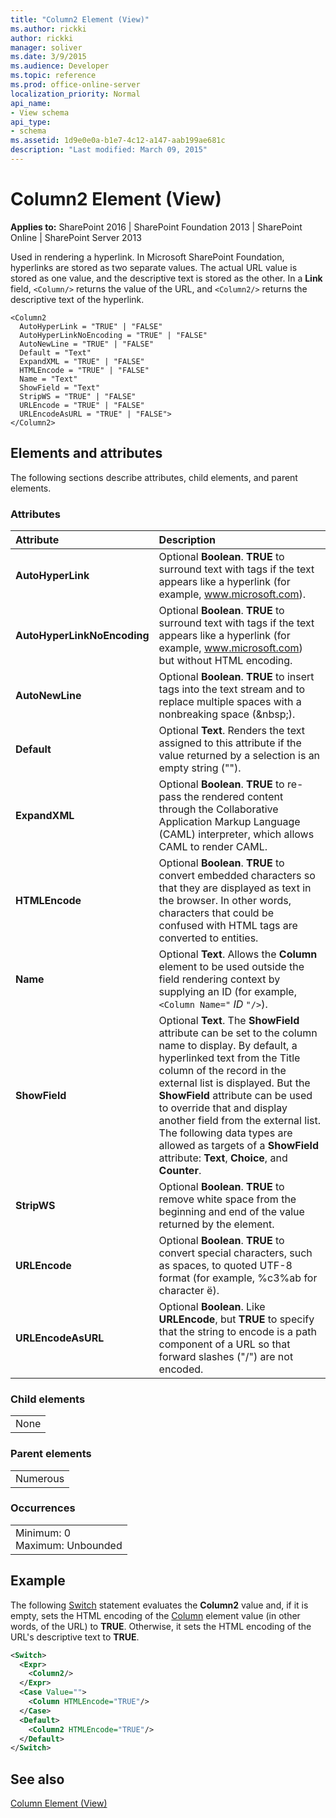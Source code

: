 ```yaml
---
title: "Column2 Element (View)"
ms.author: rickki
author: rickki
manager: soliver
ms.date: 3/9/2015
ms.audience: Developer
ms.topic: reference
ms.prod: office-online-server
localization_priority: Normal
api_name:
- View schema
api_type:
- schema
ms.assetid: 1d9e0e0a-b1e7-4c12-a147-aab199ae681c
description: "Last modified: March 09, 2015"
---
```


# Column2 Element (View)

 
  
 **Applies to:** SharePoint 2016 | SharePoint Foundation 2013 | SharePoint Online | SharePoint Server 2013
  
Used in rendering a hyperlink. In Microsoft SharePoint Foundation, hyperlinks are stored as two separate values. The actual URL value is stored as one value, and the descriptive text is stored as the other. In a **Link** field,  `<Column/>` returns the value of the URL, and  `<Column2/>` returns the descriptive text of the hyperlink. 
  
```
<Column2
  AutoHyperLink = "TRUE" | "FALSE"
  AutoHyperLinkNoEncoding = "TRUE" | "FALSE"
  AutoNewLine = "TRUE" | "FALSE"
  Default = "Text"
  ExpandXML = "TRUE" | "FALSE"
  HTMLEncode = "TRUE" | "FALSE"
  Name = "Text"
  ShowField = "Text"
  StripWS = "TRUE" | "FALSE"
  URLEncode = "TRUE" | "FALSE"
  URLEncodeAsURL = "TRUE" | "FALSE">
</Column2>
```

## Elements and attributes

The following sections describe attributes, child elements, and parent elements.

### Attributes

|**Attribute**|**Description**|
|:-----|:-----|
|**AutoHyperLink** <br/> |Optional **Boolean**. **TRUE** to surround text with <A> tags if the text appears like a hyperlink (for example, www.microsoft.com).  <br/> |
|**AutoHyperLinkNoEncoding** <br/> |Optional **Boolean**. **TRUE** to surround text with <A> tags if the text appears like a hyperlink (for example, www.microsoft.com) but without HTML encoding.  <br/> |
|**AutoNewLine** <br/> |Optional **Boolean**. **TRUE** to insert <BR> tags into the text stream and to replace multiple spaces with a nonbreaking space (&amp;nbsp;).  <br/> |
|**Default** <br/> |Optional **Text**. Renders the text assigned to this attribute if the value returned by a selection is an empty string ("").  <br/> |
|**ExpandXML** <br/> |Optional **Boolean**. **TRUE** to re-pass the rendered content through the Collaborative Application Markup Language (CAML) interpreter, which allows CAML to render CAML.  <br/> |
|**HTMLEncode** <br/> |Optional **Boolean**. **TRUE** to convert embedded characters so that they are displayed as text in the browser. In other words, characters that could be confused with HTML tags are converted to entities.  <br/> |
|**Name** <br/> |Optional **Text**. Allows the **Column** element to be used outside the field rendering context by supplying an ID (for example,  `<Column Name="` _ID_ `"/>`).  <br/> |
|**ShowField** <br/> |Optional **Text**. The **ShowField** attribute can be set to the column name to display. By default, a hyperlinked text from the Title column of the record in the external list is displayed. But the **ShowField** attribute can be used to override that and display another field from the external list.  <br/> The following data types are allowed as targets of a **ShowField** attribute: **Text**, **Choice**, and **Counter**.  <br/> |
|**StripWS** <br/> |Optional **Boolean**. **TRUE** to remove white space from the beginning and end of the value returned by the element.  <br/> |
|**URLEncode** <br/> |Optional **Boolean**. **TRUE** to convert special characters, such as spaces, to quoted UTF-8 format (for example, %c3%ab for character ë).  <br/> |
|**URLEncodeAsURL** <br/> |Optional **Boolean**. Like **URLEncode**, but **TRUE** to specify that the string to encode is a path component of a URL so that forward slashes ("/") are not encoded.  <br/> |
   
### Child elements

||
|:-----|
|None |
   
### Parent elements

||
|:-----|
|Numerous |
   
### Occurrences

||
|:-----|
|Minimum: 0  <br/> Maximum: Unbounded  <br/> |
   
## Example

The following [Switch](switch-element-view.md) statement evaluates the **Column2** value and, if it is empty, sets the HTML encoding of the [Column](column-element-view.md) element value (in other words, of the URL) to **TRUE**. Otherwise, it sets the HTML encoding of the URL's descriptive text to **TRUE**.
  
```XML
<Switch>
  <Expr>
    <Column2/>
  </Expr>
  <Case Value="">
    <Column HTMLEncode="TRUE"/>
  </Case>
  <Default>
    <Column2 HTMLEncode="TRUE"/>
  </Default>
</Switch>
```

## See also



[Column Element (View)](column-element-view.md)

